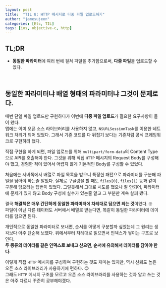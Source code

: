 ```yaml
---
layout: post
title:  "TIL 8: HTTP 메시지로 다중 파일 업로드하기"
author: "jamesujeon"
categories: [Etc, TIL]
tags: [ios, objective-c, http]
---
```


## TL;DR

- **동일한 파라미터**에 여러 번에 걸쳐 파일을 추가함으로써, **다중 파일**을 업로드할 수 있다.

<br>

## 동일한 파라미터냐 배열 형태의 파라미터냐 그것이 문제로다.

매번 단일 파일 업로드만 구현하다가 이번에 **다중 파일 업로드**가 필요한 요구사항이 들어 왔다.  
앱에는 이미 오픈 소스 라이브러리를 사용하지 않고, `NSURLSessionTask`를 이용한 네트워크 처리가 되어 있었다.
그래서 기존 코드를 다 뒤집기 보다는 기존처럼 공식 프레임워크로 구현하려 했다.

직접 구현을 하게 되면, 파일 업로드를 위해 `multipart/form-data`의 Content Type으로 API를 호출해야 한다.
그것을 위해 직접 `HTTP` 메시지의 Request Body를 구성해야 했고, 경험한 적이 있어서 어렵지 않게 기본적인 Body를 구성할 수 있었다.

처음에는 서버쪽에서 배열로 파일 목록을 받으니 특정한 패턴으로 파라미터를 구분해 파일을 담아야 하는줄 알았다.
실제로 구글링을 할 때도 `files[0]`, `files[1]` 등과 같이 구분해 담으라는 답변이 있었다.
그럴듯해서 그대로 시도를 했으나 잘 안되어, 파라미터에 문제가 있지 않고 Body 구성에 실수가 있는줄 알고 그 부분만 계속 살펴 봤다.

결국 **해결책은 매우 간단하게 동일한 파라미터에 차례대로 담으면 되는 것**이었다. 🙄  
파일이 아닌 다른 데이터도 서버에서 배열로 받는다면, 똑같이 동일한 파라미터에 데이터를 담으면 된다.

개인적으로 동일한 파라미터로 보내면, 순서를 어떻게 구분할까 싶었는데 그 원리는 생각보다 아주 단순해 보였다.
위에서부터 차례대로 읽으면서 인덱스가 쌓이는 구조로 보인다.  
**두 종류의 데이터를 같은 인덱스로 보내고 싶으면, 순서에 유의해서 데이터를 담아야 한다**.

이렇게 직접 `HTTP` 메시지를 구성하며 구현하는 것도 재미는 있지만, 역시 신뢰도 높은 오픈 소스 라이브러리가 사용하기에 편하다. 😌  
그래도 `HTTP` 메시지 구조를 모르고 오픈 소스 라이브러리를 사용하는 것과 알고 쓰는 것은 아주 다르니 꾸준히 공부해야겠다.
